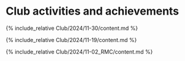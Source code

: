 
# Club activities and achievements

{% include_relative Club/2024/11-30/content.md %}

{% include_relative Club/2024/11-19/content.md %}

{% include_relative Club/2024/11-02_RMC/content.md %}
